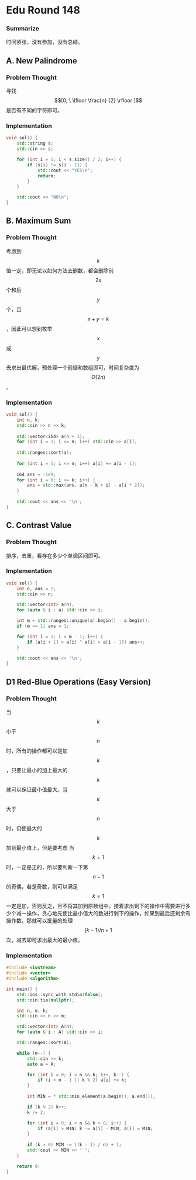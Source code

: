 # Edu Round 148

### Summarize <a href="#name" id="name"></a>

时间紧张，没有参加，没有总结。



## A. New Palindrome <a href="#name-1" id="name-1"></a>

### Problem Thought <a href="#problem-thought-1" id="problem-thought-1"></a>

​寻找 $$[0, \ \lfloor \frac{n} {2} \rfloor ]$$ 是否有不同的字符即可。

### Implementation <a href="#implementation-1" id="implementation-1"></a>

```cpp
void sol() {
    std::string s;
    std::cin >> s;

    for (int i = 1; i < s.size() / 2; i++) {
        if (s[i] != s[i - 1]) {
            std::cout << "YES\n";
            return;
        }
    }

    std::cout << "NO\n";
}
```

##

## B. Maximum Sum

### Problem Thought <a href="#problem-thought-2" id="problem-thought-2"></a>

​考虑到 $$k$$ 值一定，即无论以如何方法去删数，都会删除前 $$2x$$ 个和后 $$y$$ 个，且 $$x + y = k$$，因此可以想到枚举 $$x$$ 或 $$y$$ 去求出最优解，预处理一个前缀和数组即可，时间复杂度为 $$O(2n)$$。

### Implementation <a href="#implementation-2" id="implementation-2"></a>

```cpp
void sol() {
    int n, k;
    std::cin >> n >> k;
 
    std::vector<i64> a(n + 1);
    for (int i = 1; i <= n; i++) std::cin >> a[i];
 
    std::ranges::sort(a);
 
    for (int i = 1; i <= n; i++) a[i] += a[i - 1];
 
    i64 ans = -1e9;
    for (int i = 0; i <= k; i++) {
        ans = std::max(ans, a[n - k + i] - a[i * 2]);
    }
    
    std::cout << ans << '\n';
}
```



## C. Contrast Value

### Problem Thought <a href="#problem-thought-3" id="problem-thought-3"></a>

排序，去重，看存在多少个单调区间即可。

### Implementation <a href="#implementation-3" id="implementation-3"></a>

```cpp
void sol() {
    int n, ans = 2;
    std::cin >> n;

    std::vector<int> a(n);
    for (auto & i : a) std::cin >> i;

    int m = std::ranges::unique(a).begin() - a.begin();
    if (m == 1) ans = 1;

    for (int i = 1; i < m - 1; i++) {
        if (a[i + 1] > a[i] ^ a[i] > a[i - 1]) ans++;
    }

    std::cout << ans << '\n';
}
```

## &#x20;<a href="#name-4" id="name-4"></a>

## D1 Red-Blue Operations (Easy Version) <a href="#name-4" id="name-4"></a>

### Problem Thought <a href="#problem-thought-4" id="problem-thought-4"></a>

​当 $$k$$ 小于 $$n$$ 时，所有的操作都可以是加 $$k$$，只要让最小的加上最大的 $$k$$ 就可以保证最小值最大。当 $$k$$ 大于 $$n$$ 时，仍使最大的 $$k$$ 加到最小值上，但是要考虑 当 $$k = 1$$ 时，一定是正的，所以要判断一下第 $$n-1$$ 的奇偶，若是奇数，则可以满足 $$k=1$$一定是加，否则反之，且不将其加到原数组中。接着求出剩下的操作中需要进行多少个减一操作，贪心地先使比最小值大的数进行剩下的操作，如果到最后还剩余有操作数，那就可以批量的处理 $$(k - 1) / n + 1$$ 次。减去即可求出最大的最小值。

### Implementation <a href="#implementation-4" id="implementation-4"></a>

```cpp
#include <iostream>
#include <vector>
#include <algorithm>

int main() {
    std::ios::sync_with_stdio(false);
    std::cin.tie(nullptr);

    int n, m, k;
    std::cin >> n >> m;

    std::vector<int> A(n);
    for (auto & i : A) std::cin >> i;

    std::ranges::sort(A);

    while (m--) {
        std::cin >> k;
        auto a = A;

        for (int i = 0; i < n && k; i++, k--) {
            if (i < n - 1 || k % 2) a[i] += k; 
        }
                
        int MIN = * std::min_element(a.begin(), a.end());

        if (k % 2) k++;
        k /= 2;

        for (int i = 0; i < n && k > 0; i++) {
            if (a[i] > MIN) k -= a[i] - MIN, a[i] = MIN;
        }          
        
        if (k > 0) MIN -= ((k - 1) / n) + 1;
        std::cout << MIN << ' ';
    }

    return 0;
}
```
